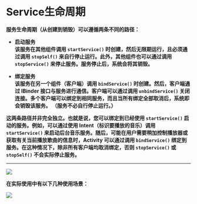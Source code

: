 
# Service生命周期 #




**服务生命周期（从创建到销毁）可以遵循两条不同的路径：**

- **启动服务<br>该服务在其他组件调用 `startService()` 时创建，然后无限期运行，且必须通过调用 `stopSelf()` 来自行停止运行。此外，其他组件也可以通过调用 `stopService()` 来停止服务。服务停止后，系统会将其销毁。**

- **绑定服务<br>该服务在另一个组件（客户端）调用 `bindService()` 时创建。然后，客户端通过 IBinder 接口与服务进行通信。客户端可以通过调用 `unbindService()` 关闭连接。多个客户端可以绑定到相同服务，而且当所有绑定全部取消后，系统即会销毁该服务。 （服务不必自行停止运行。）**


**这两条路径并非完全独立。也就是说，您可以绑定到已经使用 `startService()` 启动的服务。例如，可以通过使用 Intent（标识要播放的音乐）调用 `startService()` 来启动后台音乐服务。随后，可能在用户需要稍加控制播放器或获取有关当前播放歌曲的信息时，Activity 可以通过调用 `bindService()` 绑定到服务。在这种情况下，除非所有客户端均取消绑定，否则 `stopService()` 或 `stopSelf()` 不会实际停止服务。**


---

![](http://o9m6aqy3r.bkt.clouddn.com/service_lifecycle.png)

**在实际使用中有以下几种使用场景：**

![](http://o9m6aqy3r.bkt.clouddn.com/%E5%90%AF%E5%8A%A8%E5%90%8E%E5%86%8D%E7%BB%91%E5%AE%9A.png)